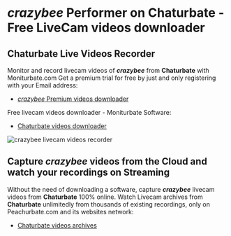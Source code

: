 # _crazybee_ Performer on Chaturbate - Free LiveCam videos downloader

## Chaturbate Live Videos Recorder

Monitor and record livecam videos of **_crazybee_** from **Chaturbate** with Moniturbate.com
Get a premium trial for free by just and only registering with your Email address:
* [_crazybee_ Premium videos downloader](https://moniturbate.com/request-demo-licence-key.html)

Free livecam videos downloader - Moniturbate Software:
* [Chaturbate videos downloader](https://moniturbate.com/moniturbate-download-software.html)

![_crazybee_ livecam videos recorder](https://peachurnet.com/templates/moniturbate-software.png)


## Capture _crazybee_ videos from the Cloud and watch your recordings on Streaming

Without the need of downloading a software, capture **_crazybee_** livecam videos from **Chaturbate** 100% online.
Watch Livecam archives from **Chaturbate** unlimitedly from thousands of existing recordings, only on Peachurbate.com and its websites network:
* [Chaturbate videos archives](https://peachurnet.com/)